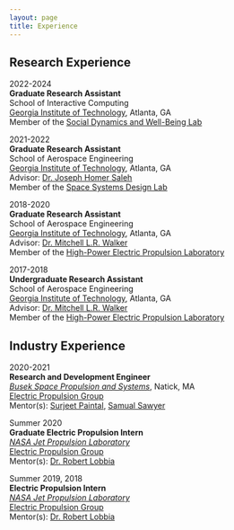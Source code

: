 ```yaml
---
layout: page
title: Experience
---
```



## Research Experience
2022-2024 \
**Graduate Research Assistant** \
School of Interactive Computing \
[Georgia Institute of Technology](https://www.gatech.edu/), Atlanta, GA \
Member of the [Social Dynamics and Well-Being Lab](https://socweb.cc.gatech.edu/)

2021-2022 \
**Graduate Research Assistant** \
School of Aerospace Engineering \
[Georgia Institute of Technology](https://www.gatech.edu/), Atlanta, GA \
Advisor: [Dr. Joseph Homer Saleh](https://www.linkedin.com/in/joseph-homer-saleh-8b8773119/) \
Member of the [Space Systems Design Lab](https://ssdl.gatech.edu/)

2018-2020 \
**Graduate Research Assistant** \
School of Aerospace Engineering \
[Georgia Institute of Technology](https://www.gatech.edu/), Atlanta, GA \
Advisor: [Dr. Mitchell L.R. Walker](https://mwalker.gatech.edu/) \
Member of the [High-Power Electric Propulsion Laboratory](https://hpepl.ae.gatech.edu/)

2017-2018 \
**Undergraduate Research Assistant** \
School of Aerospace Engineering \
[Georgia Institute of Technology](https://www.gatech.edu/), Atlanta, GA \
Advisor: [Dr. Mitchell L.R. Walker](https://mwalker.gatech.edu/) \
Member of the [High-Power Electric Propulsion Laboratory](https://hpepl.ae.gatech.edu/)

## Industry Experience
2020-2021 \
**Research and Development Engineer** \
[*Busek Space Propulsion and Systems*](https://www.busek.com/), Natick, MA \
[Electric Propulsion Group](https://www.busek.com/) \
Mentor(s): [Surjeet Paintal](https://www.linkedin.com/in/surjeet-paintal-5bba6a/), [Samual Sawyer](https://www.linkedin.com/in/samuel-sawyer-b8ab69a4/)

Summer 2020 \
**Graduate Electric Propulsion Intern** \
[*NASA Jet Propulsion Laboratory*](https://www.jpl.nasa.gov/) \
[Electric Propulsion Group](https://www.jpl.nasa.gov/go/epl) \
Mentor(s): [Dr. Robert Lobbia](https://www.linkedin.com/in/lobbia/)

Summer 2019, 2018 \
**Electric Propulsion Intern** \
[*NASA Jet Propulsion Laboratory*](https://www.jpl.nasa.gov/) \
[Electric Propulsion Group](https://www.jpl.nasa.gov/go/epl) \
Mentor(s): [Dr. Robert Lobbia](https://www.linkedin.com/in/lobbia/)

